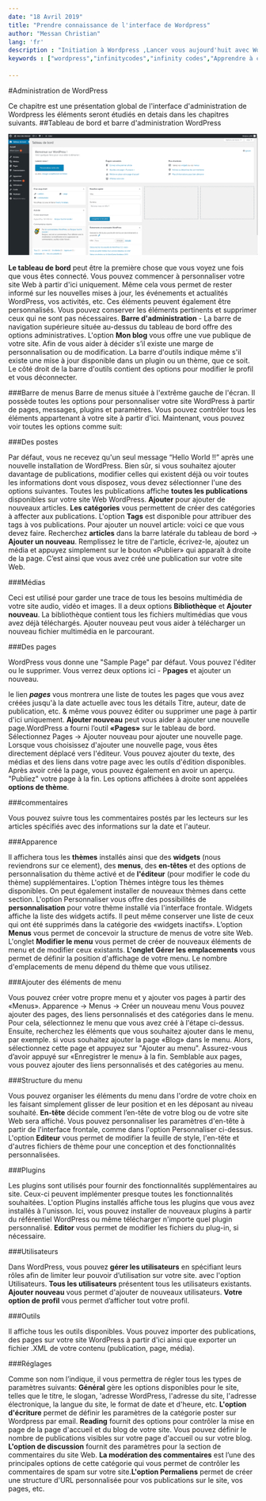 ```yaml
---
date: "18 Avril 2019"
title: "Prendre connaissance de l'interface de Wordpress"
author: "Messan Christian"
lang: 'fr'
description : "Initiation à Wordpress ,Lancer vous aujourd'huit avec Wordpress"
keywords : ["wordpress","infinitycodes","infinity codes","Apprendre à coder","Aprendre l'informatique gratuitement","lancer son site internet"]

---
```


#Administration de WordPress

Ce chapitre est une présentation global de l'interface d'administration de Wordpress les éléments seront étudiés en detais dans les chapitres suivants.
##Tableau de bord et barre d'administration WordPress

![alt text](./img/Board.png "Installation de xampp")

**Le tableau de bord** peut être la première chose que vous voyez une fois que vous êtes connecté. Vous pouvez commencer à personnaliser votre site Web à partir d'ici uniquement. Même cela vous permet de rester informé sur les nouvelles mises à jour, les événements et actualités WordPress, vos activités, etc. Ces éléments peuvent également être personnalisés. Vous pouvez conserver les éléments pertinents et supprimer ceux qui ne sont pas nécessaires. **Barre d'administration** - La barre de navigation supérieure située au-dessus du tableau de bord offre des options administratives. L'option **Mon blog** vous offre une vue publique de votre site. Afin de vous aider à décider s’il existe une marge de personnalisation ou de modification. La barre d'outils indique même s'il existe une mise à jour disponible dans un plugin ou un thème, que ce soit. Le côté droit de la barre d'outils contient des options pour modifier le profil et vous déconnecter.

###Barre de menus 
Barre de menus située à l'extrême gauche de l'écran. Il possède toutes les options pour personnaliser votre site WordPress à partir de pages, messages, plugins et paramètres. Vous pouvez contrôler tous les éléments appartenant à votre site à partir d'ici. Maintenant, vous pouvez voir toutes les options comme suit:

###Des postes

Par défaut, vous ne recevez qu'un seul message “Hello World !!” après une nouvelle installation de WordPress. Bien sûr, si vous souhaitez ajouter davantage de publications, modifier celles qui existent déjà ou voir toutes les informations dont vous disposez, vous devez sélectionner l'une des options suivantes. Toutes les publications affiche **toutes les publications** disponibles sur votre site Web WordPress. **Ajouter** pour ajouter de nouveaux articles. **Les catégories** vous permettent de créer des catégories à affecter aux publications. L'option **Tags** est disponible pour attribuer des tags à vos publications. Pour ajouter un nouvel article: voici ce que vous devez faire. Recherchez **articles** dans la barre latérale du tableau de bord -> **Ajouter un nouveau**. Remplissez le titre de l'article, écrivez-le, ajoutez un média et appuyez simplement sur le bouton «Publier» qui apparaît à droite de la page. C’est ainsi que vous avez créé une publication sur votre site Web.

###Médias

Ceci est utilisé pour garder une trace de tous les besoins multimédia de votre site audio, vidéo et images. Il a deux options **Bibliothèque** et **Ajouter nouveau**. La bibliothèque contient tous les fichiers multimédias que vous avez déjà téléchargés. Ajouter nouveau peut vous aider à télécharger un nouveau fichier multimédia en le parcourant.

###Des pages

WordPress vous donne une "Sample Page" par défaut. Vous pouvez l'éditer ou le supprimer. Vous verrez deux options ici - P**pages** et ajouter un nouveau.

le lien ***pages*** vous montrera  une liste de toutes les pages que vous avez créées jusqu'à la date actuelle avec tous les détails Titre, auteur, date de publication, etc. & même vous pouvez éditer ou supprimer une page à partir d'ici uniquement. **Ajouter nouveau** peut vous aider à ajouter une nouvelle page.WordPress a fourni l’outil **«Pages»** sur le tableau de bord. Sélectionnez Pages -> Ajouter nouveau pour ajouter une nouvelle page. Lorsque vous choisissez d'ajouter une nouvelle page, vous êtes directement déplacé vers l'éditeur. Vous pouvez ajouter du texte, des médias et des liens dans votre page avec les outils d'édition disponibles. Après avoir créé la page, vous pouvez également en avoir un aperçu. "Publiez" votre page à la fin. Les options affichées à droite sont appelées **options de thème**.

###commentaires

Vous pouvez suivre tous les commentaires postés par les lecteurs sur les articles spécifiés avec des informations sur la date et l'auteur.

###Apparence

Il affichera tous les **thèmes** installés ainsi que des **widgets** (nous reviendrons sur ce element), des **menus**, des **en-têtes** et des options de personnalisation du thème activé et de **l'éditeur** (pour modifier le code du thème) supplémentaires. L'option Thèmes intègre tous les thèmes disponibles. On peut également installer de nouveaux thèmes dans cette section. L'option Personnaliser vous offre des possibilités de **personnalisation** pour votre thème installé via l'interface frontale. Widgets affiche la liste des widgets actifs. Il peut même conserver une liste de ceux qui ont été supprimés dans la catégorie des «widgets inactifs». L’option **Menus** vous permet de concevoir la structure de menus de votre site Web. L'onglet **Modifier le menu** vous permet de créer de nouveaux éléments de menu et de modifier ceux existants. **L'onglet Gérer les emplacements** vous permet de définir la position d'affichage de votre menu. Le nombre d'emplacements de menu dépend du thème que vous utilisez.

###Ajouter des éléments de menu

Vous pouvez créer votre propre menu et y ajouter vos pages à partir des «Menus». Apparence -> Menus -> Créer un nouveau menu Vous pouvez ajouter des pages, des liens personnalisés et des catégories dans le menu. Pour cela, sélectionnez le menu que vous avez créé à l'étape ci-dessus. Ensuite, recherchez les éléments que vous souhaitez ajouter dans le menu, par exemple. si vous souhaitez ajouter la page «Blog» dans le menu. Alors, sélectionnez cette page et appuyez sur "Ajouter au menu". Assurez-vous d’avoir appuyé sur «Enregistrer le menu» à la fin. Semblable aux pages, vous pouvez ajouter des liens personnalisés et des catégories au menu.

###Structure du menu

Vous pouvez organiser les éléments du menu dans l'ordre de votre choix en les faisant simplement glisser de leur position et en les déposant au niveau souhaité. **En-tête** décide comment l’en-tête de votre blog ou de votre site Web sera affiché. Vous pouvez personnaliser les paramètres d'en-tête à partir de l'interface frontale, comme dans l'option Personnaliser ci-dessus. L'option **Editeur** vous permet de modifier la feuille de style, l'en-tête et d'autres fichiers de thème pour une conception et des fonctionnalités personnalisées.

###Plugins

Les plugins sont utilisés pour fournir des fonctionnalités supplémentaires au site. Ceux-ci peuvent implémenter presque toutes les fonctionnalités souhaitées. L'option Plugins installés affiche tous les plugins que vous avez installés à l'unisson. Ici, vous pouvez installer de nouveaux plugins à partir du référentiel WordPress ou même télécharger n'importe quel plugin personnalisé. **Editor** vous permet de modifier les fichiers du plug-in, si nécessaire.

###Utilisateurs

Dans WordPress, vous pouvez **gérer les utilisateurs** en spécifiant leurs rôles afin de limiter leur pouvoir d’utilisation sur votre site. avec l'option Utilisateurs. **Tous les utilisateurs** présentent tous les utilisateurs existants. **Ajouter nouveau** vous permet d'ajouter de nouveaux utilisateurs. **Votre option de profil** vous permet d’afficher tout votre profil.

###Outils

Il affiche tous les outils disponibles. Vous pouvez importer des publications, des pages sur votre site WordPress à partir d'ici ainsi que exporter un fichier .XML de votre contenu (publication, page, média).

###Réglages

Comme son nom l’indique, il vous permettra de régler tous les types de paramètres suivants: **Général** gère les options disponibles pour le site, telles que le titre, le slogan, 'adresse WordPress, l'adresse du site, l'adresse électronique, la langue du site, le format de date et d'heure, etc. **L'option d'écriture** permet de définir les paramètres de la catégorie poster sur Wordpress par email. **Reading** fournit des options pour contrôler la mise en page de la page d'accueil et du blog de votre site. Vous pouvez définir le nombre de publications visibles sur votre page d'accueil ou sur votre blog. **L'option de discussion** fournit des paramètres pour la section de commentaires du site Web. **La modération des commentaires** est l’une des principales options de cette catégorie qui vous permet de contrôler les commentaires de spam sur votre site.**L'option Permaliens** permet de créer une structure d'URL personnalisée pour vos publications sur le site, vos pages, etc.